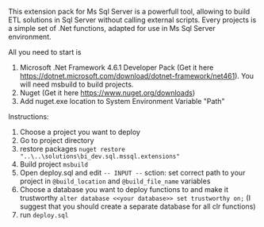 This extension pack for Ms Sql Server is a powerfull tool, allowing to build ETL solutions in Sql Server without calling external scripts. 
Every projects is a simple set of .Net functions, adapted for use in Ms Sql Server environment.

All you need to start is 
1. Microsoft .Net Framework 4.6.1 Developer Pack (Get it here https://dotnet.microsoft.com/download/dotnet-framework/net461). You will need msbuild to build projects.
2. Nuget (Get it here https://www.nuget.org/downloads)
3. Add nuget.exe location to System Environment Variable "Path"

Instructions:
1. Choose a project you want to deploy
2. Go to project directory
3. restore packages ```nuget restore "..\..\solutions\bi_dev.sql.mssql.extensions"```
4. Build project ```msbuild```
5. Open deploy.sql and edit ```-- INPUT --``` sction: set correct path to your project in ```@build_location``` and ```@build_file_name``` variables
6. Choose a database you want to deploy functions to and make it trustworthy ```alter database <<your database>> set trustworthy on;``` (I suggest that you should create a separate database for all clr functions)
8. run ```deploy.sql``` 


